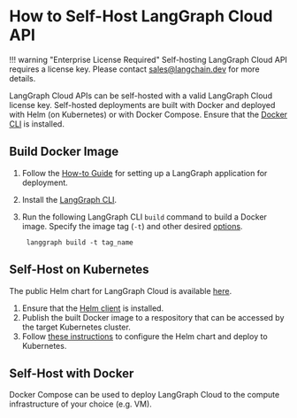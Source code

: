 # How to Self-Host LangGraph Cloud API

!!! warning "Enterprise License Required"
    Self-hosting LangGraph Cloud API requires a license key. Please contact sales@langchain.dev for more details.

LangGraph Cloud APIs can be self-hosted with a valid LangGraph Cloud license key. Self-hosted deployments are built with Docker and deployed with Helm (on Kubernetes) or with Docker Compose. Ensure that the [Docker CLI](https://docs.docker.com/engine/reference/commandline/cli/) is installed.

## Build Docker Image

1. Follow the [How-to Guide](setup.md) for setting up a LangGraph application for deployment.
1. Install the [LangGraph CLI](../reference/cli.md#installation).
1. Run the following LangGraph CLI `build` command to build a Docker image. Specify the image tag (`-t`) and other desired [options](../reference/cli.md#build).

        langgraph build -t tag_name

## Self-Host on Kubernetes

The public Helm chart for LangGraph Cloud is available [here](https://github.com/langchain-ai/helm/tree/main/charts/langgraph-cloud).

1. Ensure that the [Helm client](https://github.com/helm/helm?tab=readme-ov-file#install) is installed.
1. Publish the built Docker image to a respository that can be accessed by the target Kubernetes cluster.
1. Follow [these instructions](https://github.com/langchain-ai/helm/tree/main/charts/langgraph-cloud#readme) to configure the Helm chart and deploy to Kubernetes.

## Self-Host with Docker

Docker Compose can be used to deploy LangGraph Cloud to the compute infrastructure of your choice (e.g. VM).
